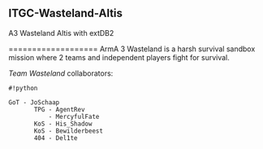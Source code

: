 ## ITGC-Wasteland-Altis ##

A3 Wasteland Altis with extDB2

===================
ArmA 3 Wasteland is a harsh survival sandbox mission where 2 teams and independent players fight for survival.


*Team Wasteland* collaborators:

       
```
#!python

GoT - JoSchaap
       TPG - AgentRev
           - MercyfulFate
       KoS - His_Shadow
       KoS - Bewilderbeest
       404 - Del1te
```